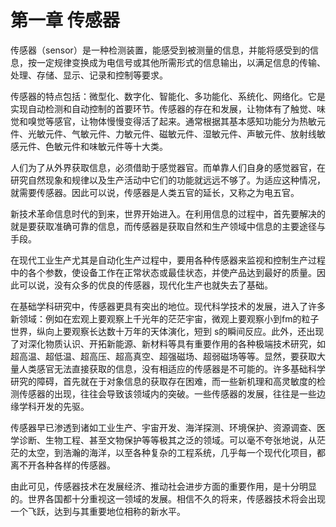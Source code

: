 # 第一章 传感器

传感器（sensor）是一种检测装置，能感受到被测量的信息，并能将感受到的信息，按一定规律变换成为电信号或其他所需形式的信息输出，以满足信息的传输、处理、存储、显示、记录和控制等要求。

传感器的特点包括：微型化、数字化、智能化、多功能化、系统化、网络化。它是实现自动检测和自动控制的首要环节。传感器的存在和发展，让物体有了触觉、味觉和嗅觉等感官，让物体慢慢变得活了起来。通常根据其基本感知功能分为热敏元件、光敏元件、气敏元件、力敏元件、磁敏元件、湿敏元件、声敏元件、放射线敏感元件、色敏元件和味敏元件等十大类。

人们为了从外界获取信息，必须借助于感觉器官。而单靠人们自身的感觉器官，在研究自然现象和规律以及生产活动中它们的功能就远远不够了。为适应这种情况，就需要传感器。因此可以说，传感器是人类五官的延长，又称之为电五官。

新技术革命信息时代的到来，世界开始进入。在利用信息的过程中，首先要解决的就是要获取准确可靠的信息，而传感器是获取自然和生产领域中信息的主要途径与手段。

在现代工业生产尤其是自动化生产过程中，要用各种传感器来监视和控制生产过程中的各个参数，使设备工作在正常状态或最佳状态，并使产品达到最好的质量。因此可以说，没有众多的优良的传感器，现代化生产也就失去了基础。

在基础学科研究中，传感器更具有突出的地位。现代科学技术的发展，进入了许多新领域：例如在宏观上要观察上千光年的茫茫宇宙，微观上要观察小到fm的粒子世界，纵向上要观察长达数十万年的天体演化，短到 s的瞬间反应。此外，还出现了对深化物质认识、开拓新能源、新材料等具有重要作用的各种极端技术研究，如超高温、超低温、超高压、超高真空、超强磁场、超弱磁场等等。显然，要获取大量人类感官无法直接获取的信息，没有相适应的传感器是不可能的。许多基础科学研究的障碍，首先就在于对象信息的获取存在困难，而一些新机理和高灵敏度的检测传感器的出现，往往会导致该领域内的突破。一些传感器的发展，往往是一些边缘学科开发的先驱。

传感器早已渗透到诸如工业生产、宇宙开发、海洋探测、环境保护、资源调查、医学诊断、生物工程、甚至文物保护等等极其之泛的领域。可以毫不夸张地说，从茫茫的太空，到浩瀚的海洋，以至各种复杂的工程系统，几乎每一个现代化项目，都离不开各种各样的传感器。

由此可见，传感器技术在发展经济、推动社会进步方面的重要作用，是十分明显的。世界各国都十分重视这一领域的发展。相信不久的将来，传感器技术将会出现一个飞跃，达到与其重要地位相称的新水平。

